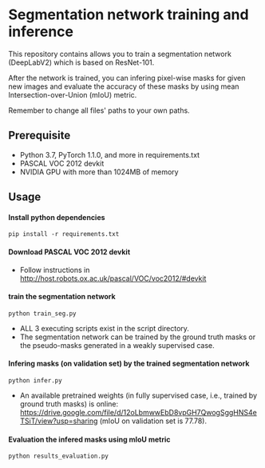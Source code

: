 # Segmentation network training and inference
This repository contains allows you to train a segmentation network (DeepLabV2) which is based on ResNet-101.

After the network is trained, you can infering pixel-wise masks for given new images and evaluate the accuracy of these masks by using mean Intersection-over-Union (mIoU) metric.

Remember to change all files' paths to your own paths.

## Prerequisite
* Python 3.7, PyTorch 1.1.0, and more in requirements.txt
* PASCAL VOC 2012 devkit
* NVIDIA GPU with more than 1024MB of memory

## Usage

#### Install python dependencies
```
pip install -r requirements.txt
```
#### Download PASCAL VOC 2012 devkit
* Follow instructions in http://host.robots.ox.ac.uk/pascal/VOC/voc2012/#devkit

#### train the segmentation network 
```
python train_seg.py
```
* ALL 3 executing scripts exist in the script directory.
* The segmentation network can be trained by the ground truth masks or the pseudo-masks generated in a weakly supervised case.

#### Infering masks (on validation set) by the trained segmentation network 
```
python infer.py
```
* An available pretrained weights (in fully supervised case, i.e., trained by ground truth masks) is online: https://drive.google.com/file/d/12oLbmwwEbD8vpGH7QwogSggHNS4eTSiT/view?usp=sharing (mIoU on validation set is 77.78).

#### Evaluation the infered masks using mIoU metric
```
python results_evaluation.py
```
